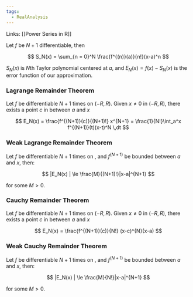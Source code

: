 ```yaml
---
tags:
  - RealAnalysis
---
```

Links: [[Power Series in R]]

Let $f$ be $N+1$ differentiable, then

$$ S_N(x) = \sum_{n = 0}^N \frac{f^{(n)}(a)}{n!}(x-a)^n $$

$S_N(x)$ is $N$th Taylor polynomial centered at $a$, and $E_N(x) = f(x) -S_N(x)$ is the error function of our approximation.

### Lagrange Remainder Theorem

Let $f$ be differentiable $N+1$ times on $(-R,R)$. Given $x \neq 0$ in $(-R, R)$, there exists a point $c$ in between $a$ and $x$

$$ E_N(x) = \frac{f^{(N+1)}(c)}{(N+1)!} x^{N+1} = \frac{1}{N!}\int_a^x f^{(N+1)}(t)(x-t)^N \,dt $$

### Weak Lagrange Remainder Theorem

Let $f$ be differentiable $N+1$ times on , and $f^{(N+1)}$ be bounded between $a$ and $x$, then:

$$ |E_N(x) | \le \frac{M}{(N+1)!}|x-a|^{N+1} $$

for some $M>0$.

### Cauchy Remainder Theorem

Let $f$ be differentiable $N+1$ times on $(-R,R)$. Given $x \neq 0$ in $(-R, R)$, there exists a point $c$ in between $a$ and $x$

$$ E_N(x) = \frac{f^{(N+1)}(c)}{N!} (x-c)^{N}(x-a) $$

### Weak Cauchy Remainder Theorem

Let $f$ be differentiable $N+1$ times on , and $f^{(N+1)}$ be bounded between $a$ and $x$, then:

$$ |E_N(x) | \le \frac{M}{N!}|x-a|^{N+1} $$

for some $M>0$.